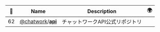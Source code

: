 |:star2: | Name | Description | 🌍|
|---|---|---|---|
|62|[@chatwork](https://github.com/chatwork)/[**api**](https://github.com/chatwork/api)|チャットワークAPI公式リポジトリ||

